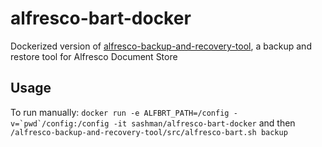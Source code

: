 # alfresco-bart-docker
Dockerized version of [alfresco-backup-and-recovery-tool](https://github.com/toniblyx/alfresco-backup-and-recovery-tool), a backup and restore tool for Alfresco Document Store

## Usage
To run manually: ```docker run -e ALFBRT_PATH=/config -v=`pwd`/config:/config -it sashman/alfresco-bart-docker```
and then `/alfresco-backup-and-recovery-tool/src/alfresco-bart.sh backup`
